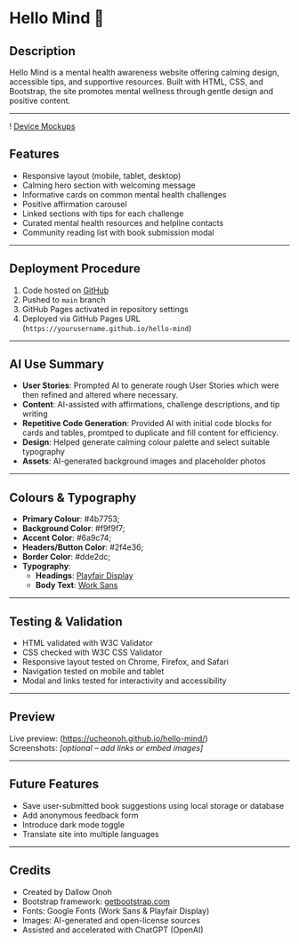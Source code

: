 # Hello Mind 🌿

## Description
Hello Mind is a mental health awareness website offering calming design, accessible tips, and supportive resources. Built with HTML, CSS, and Bootstrap, the site promotes mental wellness through gentle design and positive content.

---

! [Device Mockups](assets/images/mockups.png)

## Features
- Responsive layout (mobile, tablet, desktop)
- Calming hero section with welcoming message
- Informative cards on common mental health challenges
- Positive affirmation carousel
- Linked sections with tips for each challenge
- Curated mental health resources and helpline contacts
- Community reading list with book submission modal

---

## Deployment Procedure
1. Code hosted on [GitHub](https://github.com/)
2. Pushed to `main` branch
3. GitHub Pages activated in repository settings
4. Deployed via GitHub Pages URL (`https://yourusername.github.io/hello-mind`)

---

## AI Use Summary
- **User Stories**: Prompted AI to generate rough User Stories which were then refined and altered where necessary.
- **Content**: AI-assisted with affirmations, challenge descriptions, and tip writing
- **Repetitive Code Generation**: Provided AI with initial code blocks for cards and tables, promtped to duplicate and fill content for efficiency.
- **Design**: Helped generate calming colour palette and select suitable typography
- **Assets**: AI-generated background images and placeholder photos



---

## Colours & Typography
 - **Primary Colour**: #4b7753;
 - **Background Color**: #f9f9f7;
  - **Accent Color**: #6a9c74;
  - **Headers/Button Color**: #2f4e36;
  - **Border Color**: #dde2dc;
- **Typography**:
  - **Headings**: [Playfair Display](https://fonts.google.com/specimen/Playfair+Display)
  - **Body Text**: [Work Sans](https://fonts.google.com/specimen/Work+Sans)

---

## Testing & Validation
-  HTML validated with W3C Validator
-  CSS checked with W3C CSS Validator
-  Responsive layout tested on Chrome, Firefox, and Safari
-  Navigation tested on mobile and tablet
-  Modal and links tested for interactivity and accessibility

---

## Preview
Live preview: (https://ucheonoh.github.io/hello-mind/)  
Screenshots: *[optional – add links or embed images]*

---

## Future Features
- Save user-submitted book suggestions using local storage or database
- Add anonymous feedback form
- Introduce dark mode toggle
- Translate site into multiple languages

---

## Credits
- Created by Dallow Onoh
- Bootstrap framework: [getbootstrap.com](https://getbootstrap.com)
- Fonts: Google Fonts (Work Sans & Playfair Display)
- Images: AI-generated and open-license sources
- Assisted and accelerated with ChatGPT (OpenAI)

